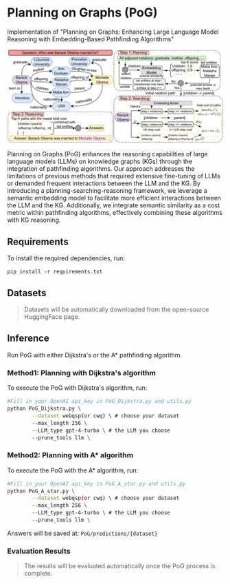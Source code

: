 # Planning on Graphs (PoG)
Implementation of "Planning on Graphs: Enhancing Large Language Model Reasoning with Embedding-Based Pathfinding Algorithms"

<img src="resource/fig.png" width = "800" />

Planning on Graphs (PoG) enhances the reasoning capabilities of large language models (LLMs) on knowledge graphs (KGs) through the integration of pathfinding algorithms. Our approach addresses the limitations of previous methods that required extensive fine-tuning of LLMs or demanded frequent interactions between the LLM and the KG. By introducing a planning-searching-reasoning framework, we leverage a semantic embedding model to facilitate more efficient interactions between the LLM and the KG. Additionally, we integrate semantic similarity as a cost metric within pathfinding algorithms, effectively combining these algorithms with KG reasoning.
## Requirements
To install the required dependencies, run:
```
pip install -r requirements.txt
```

## Datasets

> Datasets will be automatically downloaded from the open-source HuggingFace page.

## Inference
Run PoG with either Dijkstra's or the A* pathfinding algorithm.
### Method1: Planning with Dijkstra's algorithm

To execute the PoG with Dijkstra's algorithm, run:

```bash
#Fill in your OpenAI api_key in PoG_Dijkstra.py and utils.py
python PoG_Dijkstra.py \
        --dataset webqsp(or cwq) \ # choose your dataset
        --max_length 256 \ 
        --LLM_type gpt-4-turbo \ # the LLM you choose
        --prune_tools llm \
```

### Method2: Planning with A* algorithm

To execute the PoG with the A* algorithm, run:

```bash
#Fill in your OpenAI api_key in PoG_A_star.py and utils.py
python PoG_A_star.py \
        --dataset webqsp(or cwq) \ # choose your dataset
        --max_length 256 \ 
        --LLM_type gpt-4-turbo \ # the LLM you choose
        --prune_tools llm \
```

Answers will be saved at: `PoG/predictions/{dataset}`

### Evaluation Results

> The results will be evaluated automatically once the PoG process is complete.
